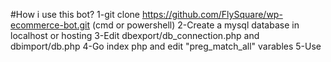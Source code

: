 #How i use this bot?
1-git clone https://github.com/FlySquare/wp-ecommerce-bot.git (cmd or powershell)
2-Create a mysql database in localhost or hosting
3-Edit dbexport/db_connection.php and dbimport/db.php
4-Go index php and edit "preg_match_all" varables
5-Use
